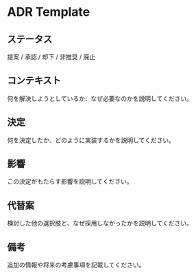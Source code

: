 # ADR Template

## ステータス
提案 / 承認 / 却下 / 非推奨 / 廃止

## コンテキスト
何を解決しようとしているか、なぜ必要なのかを説明してください。

## 決定
何を決定したか、どのように実装するかを説明してください。

## 影響
この決定がもたらす影響を説明してください。

## 代替案
検討した他の選択肢と、なぜ採用しなかったかを説明してください。

## 備考
追加の情報や将来の考慮事項を記載してください。